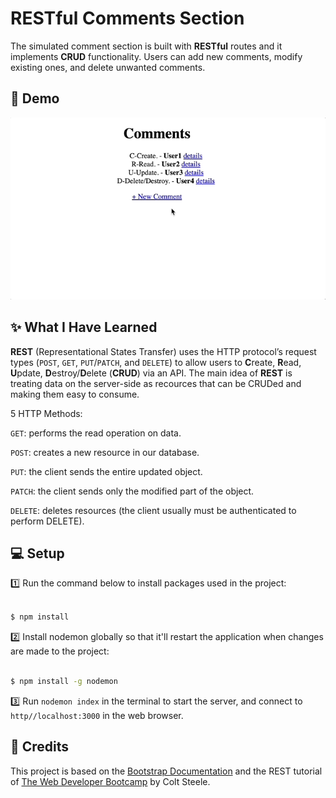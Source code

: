 # RESTful Comments Section

The simulated comment section is built with **RESTful** routes and it implements **CRUD** functionality. Users can add new comments, modify existing ones, and delete unwanted comments.

## 🎉 Demo 

![app demo](Assets/comment.gif)


## ✨ What I Have Learned

**REST** (Representational States Transfer) uses the HTTP protocol’s request types (`POST`, `GET`, `PUT`/`PATCH`, and `DELETE`) to allow users to **C**reate, **R**ead, **U**pdate, **D**estroy/**D**elete (**CRUD**) via an API. The main idea of **REST** is treating data on the server-side as recources that can be CRUDed and making them easy to consume.

5 HTTP Methods:

`GET`: performs the read operation on data.

`POST`: creates a new resource in our database.

`PUT`: the client sends the entire updated object.

`PATCH`: the client sends only the modified part of the object.

`DELETE`: deletes resources (the client usually must be authenticated to perform DELETE).


## 💻 Setup

1️⃣ Run the command below to install packages used in the project:
```sh

$ npm install

```
2️⃣ Install nodemon globally so that it'll restart the application when changes are made to the project:
```sh

$ npm install -g nodemon

```


3️⃣ Run `nodemon index` in the terminal to start the server, and connect to `http//localhost:3000` in the web browser.
## 👏 Credits

This project is based on the <a href="https://getbootstrap.com/docs/4.6/getting-started/introduction/">Bootstrap Documentation<a/> and the REST tutorial of <a href="https://www.udemy.com/course/the-web-developer-bootcamp/">The Web Developer Bootcamp</a> by Colt Steele.
